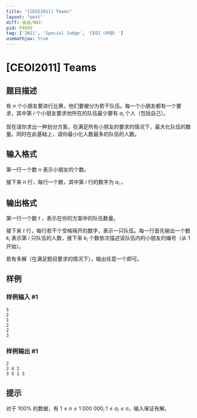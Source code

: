 ```yaml
---
title: "[CEOI2011] Teams"
layout: "post"
diff: 省选/NOI-
pid: P4699
tag: ['2011', 'Special Judge', 'CEOI（中欧）']
usemathjax: true
---
```


# [CEOI2011] Teams
## 题目描述

有 $n$ 个小朋友要进行比赛，他们要被分为若干队伍。每一个小朋友都有一个要求，其中第 $i$ 个小朋友要求他所在的队伍最少要有 $a_i$ 个人（包括自己）。

现在请你求出一种划分方案，在满足所有小朋友的要求的情况下，最大化队伍的数量。同时在此基础上，请你最小化人数最多的队伍的人数。
## 输入格式

第一行一个数 $n$ 表示小朋友的个数。

接下来 $n$ 行，每行一个数，其中第 $i$ 行的数字为 $a_i$​​ 。
## 输出格式

第一行一个数 $t$ ，表示在你的方案中的队伍数量。

接下来 $t$ 行，每行若干个空格隔开的数字，表示一只队伍。每一行首先输出一个数 $k_i$​​ 表示第 $i$ 只队伍的人数，接下来 $k_i$ 个数依次描述该队伍内的小朋友的编号（从 $1$ 开始）。

若有多解（在满足题目要求的情况下），输出任意一个即可。
## 样例

### 样例输入 #1
```
5
2
1
2
2
3
```
### 样例输出 #1
```
2
2 4 2
3 5 1 3
```
## 提示

对于 $100\%$ 的数据，有 $1\le n\le 1\ 000\ 000;1\le a_i\le n$，输入保证有解。
